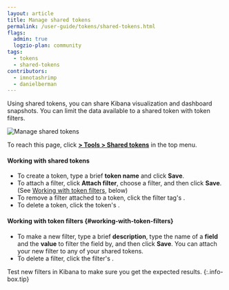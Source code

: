```yaml
---
layout: article
title: Manage shared tokens
permalink: /user-guide/tokens/shared-tokens.html
flags:
  admin: true
  logzio-plan: community
tags:
  - tokens
  - shared-tokens
contributors:
  - imnotashrimp
  - danielberman
---
```


Using shared tokens, you can share Kibana visualization and dashboard snapshots.
You can limit the data available to a shared token with token filters.

![Manage shared tokens](https://dytvr9ot2sszz.cloudfront.net/logz-docs/access-and-authentication/access-and-authentication--shared-tokens.png)

To reach this page, click [**<i class="li li-gear"></i> > Tools > Shared tokens**](https://app.logz.io/#/dashboard/settings/shared-tokens) in the top menu.

#### Working with shared tokens

* To create a token,
  type a brief **token name** and click **Save**.
* To attach a filter,
  click **Attach filter**,
  choose a filter,
  and then click **Save**.
  (See [Working with token filters](#working-with-token-filters), below)
* To remove a filter attached to a token,
  click the filter tag's <i class="li li-x"></i>.
* To delete a token,
  click the token's <i class="li li-x"></i>.

#### Working with token filters {#working-with-token-filters}

* To make a new filter,
  type a brief **description**,
  type the name of a **field** and the **value** to filter the field by,
  and then click **Save**.
  You can attach your new filter to any of your shared tokens.
* To delete a filter,
  click the filter's <i class="li li-x"></i>.

Test new filters in Kibana to make sure you get the expected results.
{:.info-box.tip}
